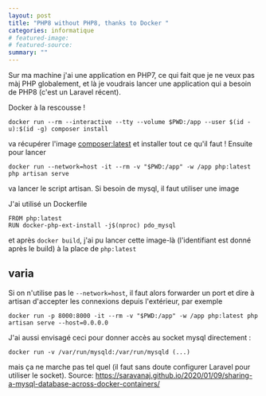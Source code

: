 ```yaml
---
layout: post
title: "PHP8 without PHP8, thanks to Docker "
categories: informatique
# featured-image: 
# featured-source: 
summary: ""
---
```

Sur ma machine j'ai une application en PHP7, ce qui fait que je ne veux pas màj PHP globalement, 
et là je voudrais lancer une application qui a besoin de PHP8 (c'est un Laravel récent).

Docker à la rescousse !

    docker run --rm --interactive --tty --volume $PWD:/app --user $(id -u):$(id -g) composer install
    
va récupérer l'image [composer:latest](https://hub.docker.com/_/composer/) et installer tout ce qu'il faut ! Ensuite pour lancer

    docker run --network=host -it --rm -v "$PWD:/app" -w /app php:latest php artisan serve
    
va lancer le script artisan. Si besoin de mysql, il faut utiliser une image

J'ai utilisé un Dockerfile

    FROM php:latest
    RUN docker-php-ext-install -j$(nproc) pdo_mysql

et après `docker build`, j'ai pu lancer cette image-là (l'identifiant est donné après le build) à la place de `php:latest`



## varia

Si on n'utilise pas le `--network=host`, il faut alors forwarder un port et dire à artisan d'accepter les connexions depuis l'extérieur, par exemple

    docker run -p 8000:8000 -it --rm -v "$PWD:/app" -w /app php:latest php artisan serve --host=0.0.0.0

J'ai aussi envisagé ceci pour donner accès au socket mysql directement :

    docker run -v /var/run/mysqld:/var/run/mysqld (...)

mais ça ne marche pas tel quel (il faut sans doute configurer Laravel pour utiliser le socket). Source: <https://saravanaj.github.io/2020/01/09/sharing-a-mysql-database-across-docker-containers/>
